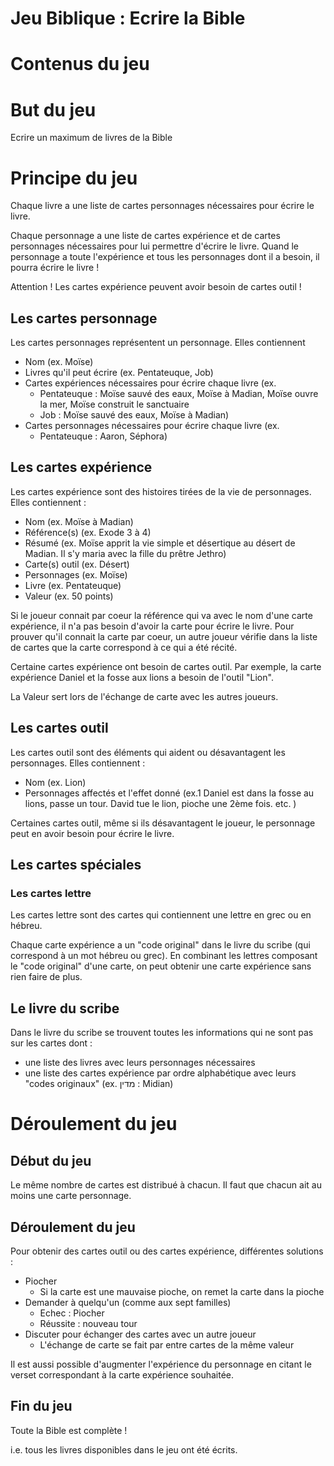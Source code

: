 # Jeu Biblique : Ecrire la Bible

# Contenus du jeu

# But du jeu

Ecrire un maximum de livres de la Bible

# Principe du jeu

Chaque livre a une liste de cartes personnages nécessaires pour écrire le livre.

Chaque personnage a une liste de cartes expérience et de cartes personnages nécessaires pour lui permettre d'écrire le livre. Quand le personnage a toute l'expérience et tous les personnages dont il a besoin, il pourra écrire le livre !

Attention ! Les cartes expérience peuvent avoir besoin de cartes outil !

## Les cartes personnage

Les cartes personnages représentent un personnage. Elles contiennent 

* Nom (ex. Moïse)
* Livres qu'il peut écrire (ex. Pentateuque, Job)
* Cartes expériences nécessaires pour écrire chaque livre (ex.
	* Pentateuque : Moïse sauvé des eaux, Moïse à Madian, Moïse ouvre la mer, Moïse construit le sanctuaire
	* Job : Moïse sauvé des eaux, Moïse à Madian)
* Cartes personnages nécessaires pour écrire chaque livre (ex.
	* Pentateuque : Aaron, Séphora)

## Les cartes expérience

Les cartes expérience sont des histoires tirées de la vie de personnages. Elles contiennent :

* Nom (ex. Moïse à Madian)
* Référence(s) (ex. Exode 3 à 4)
* Résumé (ex. Moïse apprit la vie simple et désertique au désert de Madian. Il s'y maria avec la fille du prêtre Jethro)
* Carte(s) outil (ex. Désert)
* Personnages (ex. Moïse)
* Livre (ex. Pentateuque)
* Valeur (ex. 50 points)

Si le joueur connait par coeur la référence qui va avec le nom d'une carte expérience, il n'a pas besoin d'avoir la carte pour écrire le livre. Pour prouver qu'il connait la carte par coeur, un autre joueur vérifie dans la liste de cartes que la carte correspond à ce qui a été récité.

Certaine cartes expérience ont besoin de cartes outil. Par exemple, la carte expérience Daniel et la fosse aux lions a besoin de l'outil "Lion".

La Valeur sert lors de l'échange de carte avec les autres joueurs.

## Les cartes outil

Les cartes outil sont des éléments qui aident ou désavantagent les personnages. Elles contiennent :

* Nom (ex. Lion)
* Personnages affectés et l'effet donné (ex.1 Daniel est dans la fosse au lions, passe un tour. David tue le lion, pioche une 2ème fois. etc. )

Certaines cartes outil, même si ils désavantagent le joueur, le personnage peut en avoir besoin pour écrire le livre.

## Les cartes spéciales

### Les cartes lettre

Les cartes lettre sont des cartes qui contiennent une lettre en grec ou en hébreu.

Chaque carte expérience a un "code original" dans le livre du scribe (qui correspond à un mot hébreu ou grec). En combinant les lettres composant le "code original" d'une carte, on peut obtenir une carte expérience sans rien faire de plus.

## Le livre du scribe

Dans le livre du scribe se trouvent toutes les informations qui ne sont pas sur les cartes dont : 

* une liste des livres avec leurs personnages nécessaires
* une liste des cartes expérience par ordre alphabétique avec leurs "codes originaux" (ex. מדין : Midian)

# Déroulement du jeu

## Début du jeu

Le même nombre de cartes est distribué à chacun.
Il faut que chacun ait au moins une carte personnage.

## Déroulement du jeu

Pour obtenir des cartes outil ou des cartes expérience, différentes solutions :

* Piocher
	* Si la carte est une mauvaise pioche, on remet la carte dans la pioche
* Demander à quelqu'un (comme aux sept familles)
	* Echec : Piocher
	* Réussite : nouveau tour
* Discuter pour échanger des cartes avec un autre joueur
	* L'échange de carte se fait par entre cartes de la même valeur

Il est aussi possible d'augmenter l'expérience du personnage en citant le verset correspondant à la carte expérience souhaitée. 

## Fin du jeu

Toute la Bible est complète !

i.e. tous les livres disponibles dans le jeu ont été écrits.
